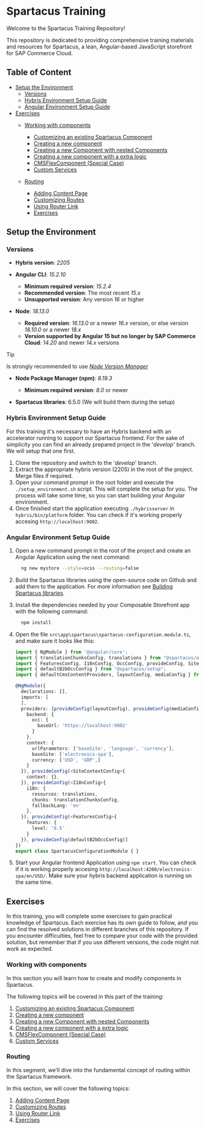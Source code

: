 # Spartacus Training

Welcome to the Spartacus Training Repository!

This repository is dedicated to providing comprehensive training materials and resources for Spartacus, a lean, Angular-based JavaScript storefront for SAP Commerce Cloud.

## Table of Content

- [Setup the Environment](#setup-the-environment)
  - [Versions](#versions)
  - [Hybris Environment Setup Guide](#hybris-environment-setup-guide)
  - [Angular Environment Setup Guide](#angular-environment-setup-guide)
- [Exercises](#exercises)
  - [Working with components](#working-with-components)
    - [Customizing an existing Spartacus Component](./resources/docs/exercises/01-customizing-an-existing-spartacus-component.md)
    - [Creating a new component](./resources/docs/exercises/02-creating-a-new-component.md)
    - [Creating a new Component with nested Components](./resources/docs/exercises/03-creating-a-new-component-with-nested-components.md)
    - [Creating a new component with a extra logic](./resources/docs/exercises/04-creating-a-new-component-with-a-extra-logic.md)
    - [CMSFlexComponent (Special Case)](./resources/docs/exercises/05-cmsflexcomponent-(special-case).md)
    - [Custom Services](./resources/docs/exercises/06-custom-services.md)
    
  - [Routing](#routing)
    - [Adding Content Page](./resources/docs/routing/01-adding-content-page.md)
    - [Customizing Routes](./resources/docs/routing/02-customizing-routes.md)
    - [Using Router Link](./resources/docs/routing/03-using-router-links.md)
    - [Exercises](./resources/docs/routing/04-exercises.md)

## Setup the Environment

### Versions

- **Hybris version**: *2205*

- **Angular CLI**: *15.2.10*
  - **Minimum required version**: *15.2.4*
  - **Recommended version**: The most recent *15.x*
  - **Unsupported version**: Any version *16* or higher

- **Node**: *18.13.0*
  - **Required version**: *16.13.0* or a newer *16.x* version, or else version *18.10.0* or a newer *18.x*
  - **Version supported by Angular 15 but no longer by SAP Commerce Cloud**: *14.20* and newer *14.x* versions

> [!TIP]
> Is strongly recommended to use [*Node Version Manager*](https://github.com/nvm-sh/nvm)

- **Node Package Manager (npm)**: *8.19.3*
  - **Minimum required version**: *8.0* or newer

- **Spartacus libraries**: 6.5.0 (We will build them during the setup)

### Hybris Environment Setup Guide

For this training it's necessary to have an Hybris backend with an accelerator running to support our Spartacus frontend. For the sake of simplicity you can find an already prepared project in the '*develop*' branch. We will setup that one first.

1. Clone the repository and switch to the '*develop*' branch.
2. Extract the appropriate hybris version (2205) in the root of the project. Merge files if required.
3. Open your command prompt in the root folder and execute the `./setup_environment.sh` script. This will complete the setup for you. The process will take some time, so you can start building your Angular environment.
4. Once finished start the application executing `./hybrisserver` in `hybris/bin/platform` folder. You can check if it's working properly accesing `http://localhost:9002`.

### Angular Environment Setup Guide

1. Open a new command prompt in the root of the project and create an Angular Application using the next command:

    ```sh
      ng new mystore --style=scss --routing=false
    ```

2. Build the Spartacus libraries using the open-source code on Github and add them to the application. For more information see [Building Spartacus libraries](./resources/docs/building-spartacus-libraries.md).
3. Install the dependencies needed by your Composable Storefront app with the following command:

    ```sh
      npm install
    ```

4. Open the file `src\app\spartacus\spartacus-configuration.module.ts`, and make sure it looks like this:

    ```ts
    import { NgModule } from '@angular/core';
    import { translationChunksConfig, translations } from "@spartacus/assets";
    import { FeaturesConfig, I18nConfig, OccConfig, provideConfig, SiteContextConfig } from "@spartacus/core";
    import { defaultB2bOccConfig } from "@spartacus/setup";
    import { defaultCmsContentProviders, layoutConfig, mediaConfig } from "@spartacus/storefront";

    @NgModule({
      declarations: [],
      imports: [
      ],
      providers: [provideConfig(layoutConfig), provideConfig(mediaConfig), ...defaultCmsContentProviders, provideConfig(<OccConfig>{
        backend: {
          occ: {
            baseUrl: 'https://localhost:9002'
          }
        },
        context: {
          urlParameters: ['baseSite', 'language', 'currency'],
          baseSite: ['electronics-spa'],
          currency: ['USD', 'GBP',]
        }
      }), provideConfig(<SiteContextConfig>{
        context: {},
      }), provideConfig(<I18nConfig>{
        i18n: {
          resources: translations,
          chunks: translationChunksConfig,
          fallbackLang: 'en'
        },
      }), provideConfig(<FeaturesConfig>{
        features: {
          level: '6.5'
        }
      }), provideConfig(defaultB2bOccConfig)]
    })
    export class SpartacusConfigurationModule { }

    ```
    
5. Start your Angular frontend Application using `npm start`. You can check if it is working properly accesing `http://localhost:4200/electronics-spa/en/USD/`. Make sure your hybris backend application is running on the same time.

## Exercises

In this training, you will complete some exercises to gain practical knowledge of Spartacus. Each exercise has its own guide to follow, and you can find the resolved solutions in different branches of this repository. If you encounter difficulties, feel free to compare your code with the provided solution, but remember that if you use different versions, the code might not work as expected.

### Working with components

In this section you will learn how to create and modify components in Spartacus.

The following topics will be covered in this part of the training:

1. [Customizing an existing Spartacus Component](./resources/docs/exercises/01-customizing-an-existing-spartacus-component.md)
2. [Creating a new component](./resources/docs/exercises/02-creating-a-new-component.md)
3. [Creating a new Component with nested Components](./resources/docs/exercises/03-creating-a-new-component-with-nested-components.md)
4. [Creating a new component with a extra logic](./resources/docs/exercises/04-creating-a-new-component-with-a-extra-logic.md)
5. [CMSFlexComponent (Special Case)](./resources/docs/exercises/05-cmsflexcomponent-(special-case).md)
5. [Custom Services](./resources/docs/exercises/06-custom-services.md)


### Routing

In this segment, we'll dive into the fundamental concept of routing within the Spartacus framework.

In this section, we will cover the following topics:

1. [Adding Content Page](./resources/docs/routing/01-adding-content-page.md)
2. [Customizing Routes](./resources/docs/routing/02-customizing-routes.md)
3. [Using Router Link](./resources/docs/routing/03-using-router-links.md)
4. [Exercises](./resources/docs/routing/04-exercises.md)
